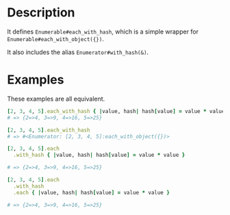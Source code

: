 # Description

It defines `Enumerable#each_with_hash`, which is a simple wrapper for `Enumerable#each_with_object({})`.

It also includes the alias `Enumerator#with_hash(&)`.

# Examples

These examples are all equivalent.

```ruby
[2, 3, 4, 5].each_with_hash { |value, hash| hash[value] = value * value }
# => {2=>4, 3=>9, 4=>16, 5=>25}

[2, 3, 4, 5].each_with_hash
# => #<Enumerator: [2, 3, 4, 5]:each_with_object({})>
```

```ruby
[2, 3, 4, 5].each
  .with_hash { |value, hash| hash[value] = value * value }

# => {2=>4, 3=>9, 4=>16, 5=>25}
```

```ruby
[2, 3, 4, 5].each
  .with_hash
  .each { |value, hash| hash[value] = value * value }

# => {2=>4, 3=>9, 4=>16, 5=>25}
```
